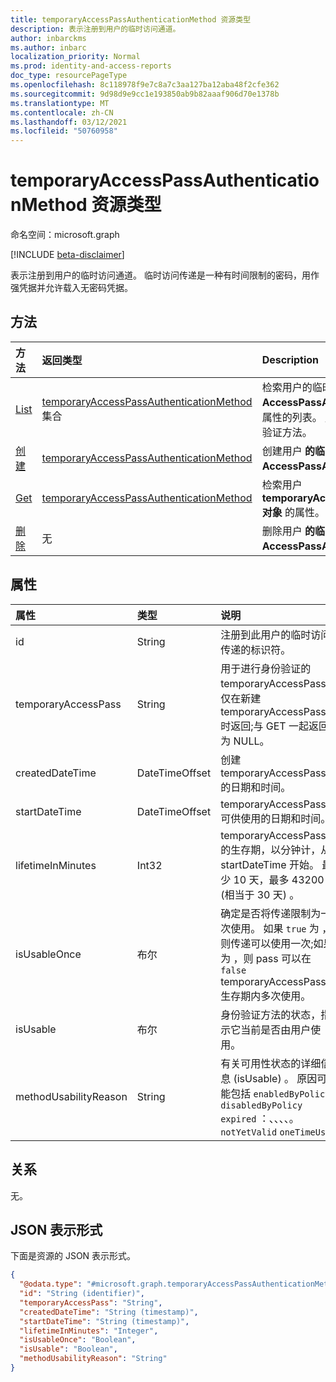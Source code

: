 ```yaml
---
title: temporaryAccessPassAuthenticationMethod 资源类型
description: 表示注册到用户的临时访问通道。
author: inbarckms
ms.author: inbarc
localization_priority: Normal
ms.prod: identity-and-access-reports
doc_type: resourcePageType
ms.openlocfilehash: 8c118978f9e7c8a7c3aa127ba12aba48f2cfe362
ms.sourcegitcommit: 9d98d9e9cc1e193850ab9b82aaaf906d70e1378b
ms.translationtype: MT
ms.contentlocale: zh-CN
ms.lasthandoff: 03/12/2021
ms.locfileid: "50760958"
---
```

# <a name="temporaryaccesspassauthenticationmethod-resource-type"></a>temporaryAccessPassAuthenticationMethod 资源类型

命名空间：microsoft.graph

[!INCLUDE [beta-disclaimer](../../includes/beta-disclaimer.md)]

表示注册到用户的临时访问通道。 临时访问传递是一种有时间限制的密码，用作强凭据并允许载入无密码凭据。

## <a name="methods"></a>方法
|方法|返回类型|Description|
|:---|:---|:---|
|[List](../api/temporaryaccesspassauthenticationmethod-list.md)|[temporaryAccessPassAuthenticationMethod](../resources/temporaryaccesspassauthenticationmethod.md) 集合|检索用户的临时 **AccessPassAuthenticationMethod** 对象及其属性的列表。 用户只能有一个临时访问传递身份验证方法。|
|[创建](../api/temporaryaccesspassauthenticationmethod-post.md)|[temporaryAccessPassAuthenticationMethod](../resources/temporaryaccesspassauthenticationmethod.md)|创建用户 **的临时AccessPassAuthenticationMethod** 对象。|
|[Get](../api/temporaryaccesspassauthenticationmethod-get.md)|[temporaryAccessPassAuthenticationMethod](../resources/temporaryaccesspassauthenticationmethod.md)|检索用户 **temporaryAccessPassAuthenticationMethod 对象** 的属性。||
|[删除](../api/temporaryaccesspassauthenticationmethod-delete.md)|无|删除用户 **的临时AccessPassAuthenticationMethod** 对象。|

## <a name="properties"></a>属性
|属性|类型|说明|
|:---|:---|:---|
|id|String|注册到此用户的临时访问传递的标识符。|
|temporaryAccessPass|String|用于进行身份验证的 temporaryAccessPass。 仅在新建 temporaryAccessPass 时返回;与 GET 一起返回为 NULL。|
|createdDateTime|DateTimeOffset|创建 temporaryAccessPass 的日期和时间。|
|startDateTime|DateTimeOffset|temporaryAccessPass 可供使用的日期和时间。|
|lifetimeInMinutes|Int32|temporaryAccessPass 的生存期，以分钟计，从 startDateTime 开始。 最少 10 天，最多 43200 (相当于 30 天) 。|
|isUsableOnce|布尔|确定是否将传递限制为一次使用。 如果 `true` 为 ，则传递可以使用一次;如果 为 ，则 pass 可以在 `false` temporaryAccessPass 生存期内多次使用。|
|isUsable|布尔|身份验证方法的状态，指示它当前是否由用户使用。|
|methodUsabilityReason|String|有关可用性状态的详细信息 (isUsable) 。 原因可能包括 `enabledByPolicy` `disabledByPolicy` `expired` ：、、、、。 `notYetValid` `oneTimeUsed`|


## <a name="relationships"></a>关系
无。

## <a name="json-representation"></a>JSON 表示形式
下面是资源的 JSON 表示形式。
<!-- {
  "blockType": "resource",
  "keyProperty": "id",
  "@odata.type": "microsoft.graph.temporaryAccessPassAuthenticationMethod",
  "baseType": "microsoft.graph.authenticationMethod",
  "openType": false
}
-->
``` json
{
  "@odata.type": "#microsoft.graph.temporaryAccessPassAuthenticationMethod",
  "id": "String (identifier)",
  "temporaryAccessPass": "String",
  "createdDateTime": "String (timestamp)",
  "startDateTime": "String (timestamp)",
  "lifetimeInMinutes": "Integer",
  "isUsableOnce": "Boolean",
  "isUsable": "Boolean",
  "methodUsabilityReason": "String"
}
```
